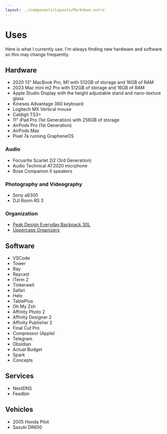 ```yaml
---
layout: ../components/Layouts/Markdown.astro
---
```


# Uses

Here is what I currently use. I'm always finding new hardware and software so this may change frequently.

## Hardware

-   2020 13" MacBook Pro, M1 with 512GB of storage and 16GB of RAM
-   2023 Mac mini m2 Pro with 512GB of storage and 16GB of RAM
-   Apple Studio Display with the height adjustable stand and nano-texture glass
-   Kineses Advantage 360 keyboard
-   Logitech MX Vertical mouse
-   Caldigit TS3+
-   11" iPad Pro (1st Generation) with 256GB of storage
-   AirPods Pro (1st Generation)
-   AirPods Max
-   Pixel 7a running GrapheneOS

### Audio

-   Focusrite Scarlet 2i2 (3rd Generation)
-   Audio Technical AT2020 micrphone
-   Bose Companion II speakers

### Photography and Videography

-   Sony a6300
-   DJI Ronin RS 3

### Organization

-   [Peak Design Everyday Backpack 30L](https://www.peakdesign.com/products/everyday-backpack?variant=29743300771884)
-   [Uppercase Organizers](https://gouppercase.com/collections/organizer-pouches)

## Software

-   VSCode
-   Tower
-   Ray
-   Raycast
-   iTerm 2
-   Tinkerwell
-   Safari
-   Helo
-   TablePlus
-   Oh My Zsh
-   Affinity Photo 2
-   Affinity Designer 2
-   Affinity Publisher 2
-   Final Cut Pro
-   Compressor (Apple)
-   Telegram
-   Obsidian
-   Actual Budget
-   Spark
-   Concepts

## Services

-   NextDNS
-   Feedbin

## Vehicles

-   2005 Honda Pilot
-   Sazuki DR650
